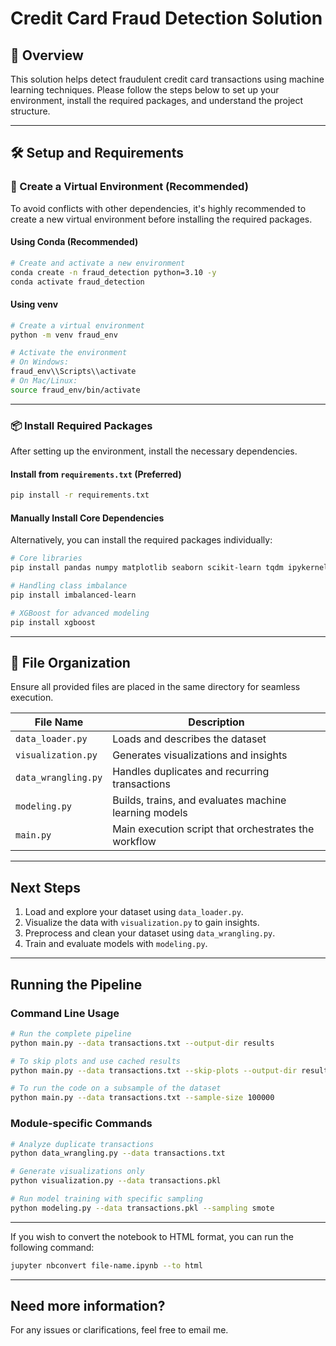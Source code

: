 # Credit Card Fraud Detection Solution

## 📌 Overview
This solution helps detect fraudulent credit card transactions using machine learning techniques. Please follow the steps below to set up your environment, install the required packages, and understand the project structure.

---

## 🛠️ Setup and Requirements

### 🔹 Create a Virtual Environment (Recommended)
To avoid conflicts with other dependencies, it's highly recommended to create a new virtual environment before installing the required packages.

#### **Using Conda (Recommended)**
```bash
# Create and activate a new environment
conda create -n fraud_detection python=3.10 -y
conda activate fraud_detection
```

#### **Using venv**
```bash
# Create a virtual environment
python -m venv fraud_env

# Activate the environment
# On Windows:
fraud_env\\Scripts\\activate
# On Mac/Linux:
source fraud_env/bin/activate
```

---

### 📦 Install Required Packages
After setting up the environment, install the necessary dependencies.

#### **Install from `requirements.txt` (Preferred)**
```bash
pip install -r requirements.txt
```
#### **Manually Install Core Dependencies**
Alternatively, you can install the required packages individually:
```bash
# Core libraries
pip install pandas numpy matplotlib seaborn scikit-learn tqdm ipykernel jupyter

# Handling class imbalance
pip install imbalanced-learn

# XGBoost for advanced modeling
pip install xgboost
```

---

## 📂 File Organization
Ensure all provided files are placed in the same directory for seamless execution.

| File Name           | Description |
|---------------------|-------------|
| `data_loader.py`    | Loads and describes the dataset |
| `visualization.py`  | Generates visualizations and insights |
| `data_wrangling.py` | Handles duplicates and recurring transactions |
| `modeling.py`       | Builds, trains, and evaluates machine learning models |
| `main.py`           | Main execution script that orchestrates the workflow |

---

## Next Steps
1. Load and explore your dataset using `data_loader.py`.
2. Visualize the data with `visualization.py` to gain insights.
3. Preprocess and clean your dataset using `data_wrangling.py`.
4. Train and evaluate models with `modeling.py`.

---
## Running the Pipeline
### Command Line Usage

```bash
# Run the complete pipeline
python main.py --data transactions.txt --output-dir results

# To skip plots and use cached results
python main.py --data transactions.txt --skip-plots --output-dir results

# To run the code on a subsample of the dataset
python main.py --data transactions.txt --sample-size 100000
```

### Module-specific Commands

```bash
# Analyze duplicate transactions
python data_wrangling.py --data transactions.txt

# Generate visualizations only
python visualization.py --data transactions.pkl

# Run model training with specific sampling
python modeling.py --data transactions.pkl --sampling smote
```

---
If you wish to convert the notebook to HTML format, you can run the following command:

```bash
jupyter nbconvert file-name.ipynb --to html
```
---

## Need more information?
For any issues or clarifications, feel free to email me.